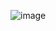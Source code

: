 ![image](https://user-images.githubusercontent.com/44940699/229774600-82046c02-a14e-4b57-8888-bc9a723da500.png)
